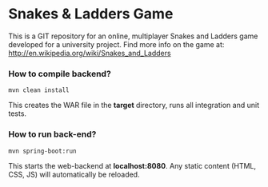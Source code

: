 Snakes & Ladders Game
=====================

This is a GIT repository for an online, multiplayer Snakes and Ladders game developed for a university project. Find more info on the game at: http://en.wikipedia.org/wiki/Snakes_and_Ladders

### How to compile backend?

    mvn clean install
    
This creates the WAR file in the **target** directory, runs all integration and unit tests.
    
### How to run back-end?

    mvn spring-boot:run
    
This starts the web-backend at **localhost:8080**. Any static content (HTML, CSS, JS) will automatically be reloaded.